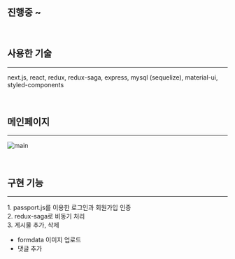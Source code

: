 ## 진행중 ~
<br/>

## 사용한 기술
<hr/>

next.js, react, redux, redux-saga, express, mysql (sequelize), material-ui, styled-components

<br/>

## 메인페이지
<hr/>

![main](https://user-images.githubusercontent.com/63515344/104858956-0deb6900-5966-11eb-800b-f9c49da9c01e.png)

<br/>

## 구현 기능
<hr/>
1. passport.js를 이용한 로그인과 회원가입 인증 <br/>
2. redux-saga로 비동기 처리 <br/>
3. 게시물 추가, 삭제 <br/>
   
   * formdata 이미지 업로드 <br/>
   * 댓글 추가 <br/>


